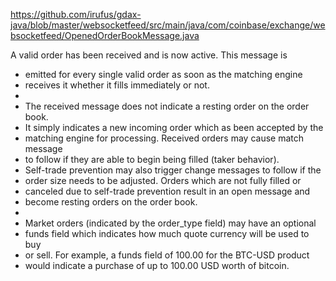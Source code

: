 https://github.com/irufus/gdax-java/blob/master/websocketfeed/src/main/java/com/coinbase/exchange/websocketfeed/OpenedOrderBookMessage.java


 A valid order has been received and is now active. This message is
 * emitted for every single valid order as soon as the matching engine
 * receives it whether it fills immediately or not.
 *
 * The received message does not indicate a resting order on the order book.
 * It simply indicates a new incoming order which as been accepted by the
 * matching engine for processing. Received orders may cause match message
 * to follow if they are able to begin being filled (taker behavior).
 * Self-trade prevention may also trigger change messages to follow if the
 * order size needs to be adjusted. Orders which are not fully filled or
 * canceled due to self-trade prevention result in an open message and
 * become resting orders on the order book.
 *
 * Market orders (indicated by the order_type field) may have an optional
 * funds field which indicates how much quote currency will be used to buy
 * or sell. For example, a funds field of 100.00 for the BTC-USD product
 * would indicate a purchase of up to 100.00 USD worth of bitcoin.